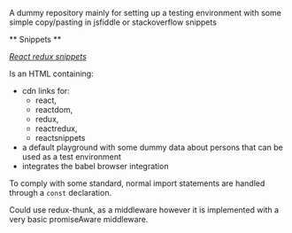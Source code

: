 A dummy repository mainly for setting up a testing environment with some simple copy/pasting in jsfiddle or stackoverflow snippets

** Snippets **

*[React redux snippets](react-redux-snippets.html)*

Is an HTML containing:

 * cdn links for:
   * react, 
   * reactdom, 
   * redux, 
   * reactredux, 
   * reactsnippets
 * a default playground with some dummy data about persons that can be used as a test environment
 * integrates the babel browser integration

To comply with some standard, normal import statements are handled through a ````const```` declaration.

Could use redux-thunk, as a middleware however it is implemented with a very basic promiseAware middleware.



